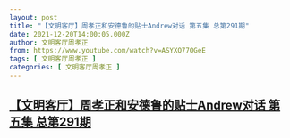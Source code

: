 ```yaml
---
layout: post
title: "【文明客厅】周孝正和安德鲁的贴士Andrew对话 第五集 总第291期"
date: 2021-12-20T14:00:05.000Z
author: 文明客厅周孝正
from: https://www.youtube.com/watch?v=ASYXQ77QGeE
tags: [ 文明客厅周孝正 ]
categories: [ 文明客厅周孝正 ]
---
```

<!--1640008805000-->
[【文明客厅】周孝正和安德鲁的贴士Andrew对话 第五集 总第291期](https://www.youtube.com/watch?v=ASYXQ77QGeE)
------

<div>

</div>
